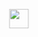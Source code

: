<img src="https://cdn.discordapp.com/attachments/858303531629674527/1132326400565706782/image.png" width="35"/>